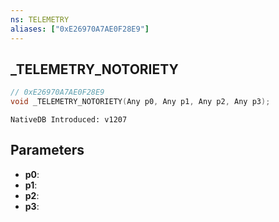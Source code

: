 ```yaml
---
ns: TELEMETRY
aliases: ["0xE26970A7AE0F28E9"]
---
```

## _TELEMETRY_NOTORIETY

```c
// 0xE26970A7AE0F28E9
void _TELEMETRY_NOTORIETY(Any p0, Any p1, Any p2, Any p3);
```

```
NativeDB Introduced: v1207
```

## Parameters
* **p0**:
* **p1**:
* **p2**:
* **p3**:

